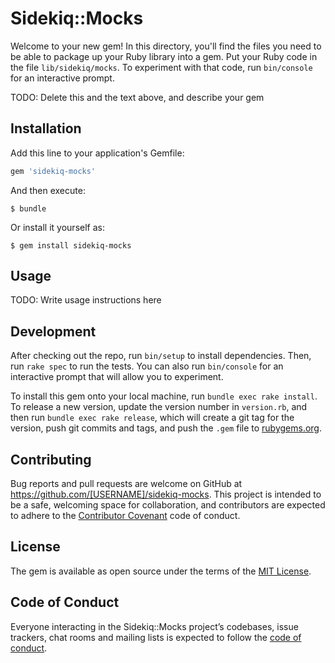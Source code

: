 # Sidekiq::Mocks

Welcome to your new gem! In this directory, you'll find the files you need to be able to package up your Ruby library into a gem. Put your Ruby code in the file `lib/sidekiq/mocks`. To experiment with that code, run `bin/console` for an interactive prompt.

TODO: Delete this and the text above, and describe your gem

## Installation

Add this line to your application's Gemfile:

```ruby
gem 'sidekiq-mocks'
```

And then execute:

    $ bundle

Or install it yourself as:

    $ gem install sidekiq-mocks

## Usage

TODO: Write usage instructions here

## Development

After checking out the repo, run `bin/setup` to install dependencies. Then, run `rake spec` to run the tests. You can also run `bin/console` for an interactive prompt that will allow you to experiment.

To install this gem onto your local machine, run `bundle exec rake install`. To release a new version, update the version number in `version.rb`, and then run `bundle exec rake release`, which will create a git tag for the version, push git commits and tags, and push the `.gem` file to [rubygems.org](https://rubygems.org).

## Contributing

Bug reports and pull requests are welcome on GitHub at https://github.com/[USERNAME]/sidekiq-mocks. This project is intended to be a safe, welcoming space for collaboration, and contributors are expected to adhere to the [Contributor Covenant](http://contributor-covenant.org) code of conduct.

## License

The gem is available as open source under the terms of the [MIT License](http://opensource.org/licenses/MIT).

## Code of Conduct

Everyone interacting in the Sidekiq::Mocks project’s codebases, issue trackers, chat rooms and mailing lists is expected to follow the [code of conduct](https://github.com/[USERNAME]/sidekiq-mocks/blob/master/CODE_OF_CONDUCT.md).
